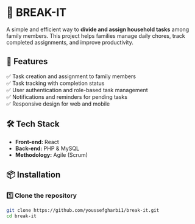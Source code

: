 # 🏡 BREAK-IT 

A simple and efficient way to **divide and assign household tasks** among family members. This project helps families manage daily chores, track completed assignments, and improve productivity.  

## 🚀 Features  
✅ Task creation and assignment to family members  
✅ Task tracking with completion status  
✅ User authentication and role-based task management  
✅ Notifications and reminders for pending tasks  
✅ Responsive design for web and mobile  

## 🛠 Tech Stack  
- **Front-end:** React  
- **Back-end:** PHP & MySQL  
- **Methodology:** Agile (Scrum)  

## 📦 Installation  

### 1️⃣ Clone the repository  
```sh
git clone https://github.com/youssefgharbi1/break-it.git
cd break-it

